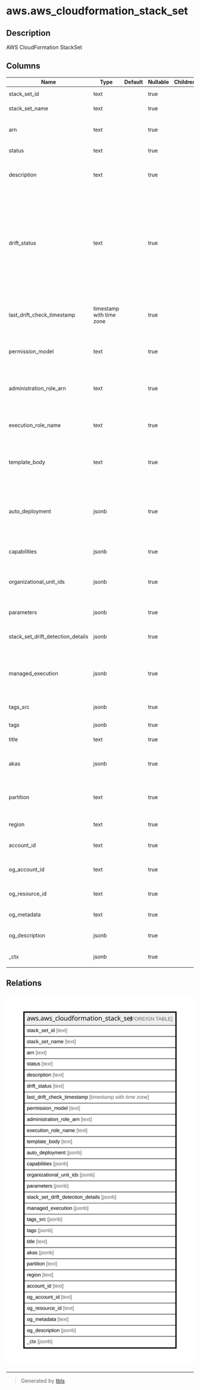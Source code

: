 # aws.aws_cloudformation_stack_set

## Description

AWS CloudFormation StackSet

## Columns

| Name | Type | Default | Nullable | Children | Parents | Comment |
| ---- | ---- | ------- | -------- | -------- | ------- | ------- |
| stack_set_id | text |  | true |  |  | The ID of the stack set. |
| stack_set_name | text |  | true |  |  | The name of the stack set. |
| arn | text |  | true |  |  | The Amazon Resource Name (ARN) of the stack set |
| status | text |  | true |  |  | The status of the stack set. |
| description | text |  | true |  |  | A description of the stack set that you specify when the stack set is created or updated. |
| drift_status | text |  | true |  |  | Status of the stack set's actual configuration compared to its expected template and parameter configuration. A stack set is considered to have drifted if one or more of its stack instances have drifted from their expected template and parameter configuration. |
| last_drift_check_timestamp | timestamp with time zone |  | true |  |  | Most recent time when CloudFormation performed a drift detection operation on the stack set. |
| permission_model | text |  | true |  |  | Describes how the IAM roles required for stack set operations are created. |
| administration_role_arn | text |  | true |  |  | The Amazon Resource Name (ARN) of the IAM role used to create or update the stack set. |
| execution_role_name | text |  | true |  |  | The name of the IAM execution role used to create or update the stack set. |
| template_body | text |  | true |  |  | The structure that contains the body of the template that was used to create or update the stack set. |
| auto_deployment | jsonb |  | true |  |  | Describes whether StackSets automatically deploys to Organizations accounts that are added to a target organizational unit (OU). |
| capabilities | jsonb |  | true |  |  | The capabilities that are allowed in the stack set. |
| organizational_unit_ids | jsonb |  | true |  |  | The organization root ID or organizational unit (OU) IDs that you specified for DeploymentTargets. |
| parameters | jsonb |  | true |  |  | A list of input parameters for a stack set. |
| stack_set_drift_detection_details | jsonb |  | true |  |  | Detailed information about the drift status of the stack set. |
| managed_execution | jsonb |  | true |  |  | Describes whether StackSets performs non-conflicting operations concurrently and queues conflicting operations. |
| tags_src | jsonb |  | true |  |  | A list of tags associated with stack. |
| tags | jsonb |  | true |  |  | A map of tags for the resource. |
| title | text |  | true |  |  | Title of the resource. |
| akas | jsonb |  | true |  |  | Array of globally unique identifier strings (also known as) for the resource. |
| partition | text |  | true |  |  | The AWS partition in which the resource is located (aws, aws-cn, or aws-us-gov). |
| region | text |  | true |  |  | The AWS Region in which the resource is located. |
| account_id | text |  | true |  |  | The AWS Account ID in which the resource is located. |
| og_account_id | text |  | true |  |  | The Platform Account ID in which the resource is located. |
| og_resource_id | text |  | true |  |  | The unique ID of the resource in opengovernance. |
| og_metadata | text |  | true |  |  | Platform Metadata of the AWS resource. |
| og_description | jsonb |  | true |  |  | The full model description of the resource |
| _ctx | jsonb |  | true |  |  | Steampipe context in JSON form, e.g. connection_name. |

## Relations

![er](aws.aws_cloudformation_stack_set.svg)

---

> Generated by [tbls](https://github.com/k1LoW/tbls)
